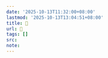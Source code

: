 ```yaml
---
date: '2025-10-13T11:32:00+08:00'
lastmod: '2025-10-13T13:04:51+08:00'
title: 󰫙
url: 󰫙
tags: []
src:
note:
---
```

